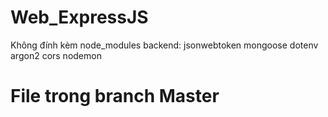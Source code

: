 # Web_ExpressJS
Không đính kèm node_modules backend: jsonwebtoken mongoose dotenv argon2 cors nodemon
# File trong branch Master
